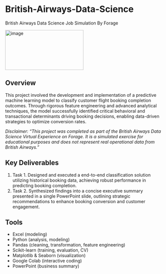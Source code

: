 # British-Airways-Data-Science
British Airways Data Science Job Simulation By Forage

<img width="251" height="128" alt="image" src="https://github.com/user-attachments/assets/d579621d-39f5-48a1-a7e7-ec6f654e1730" />

## Overview
This project involved the development and implementation of a predictive machine learning model to classify customer flight booking completion outcomes. Through rigorous feature engineering and advanced analytical techniques, the model successfully identified critical behavioral and transactional determinants driving booking decisions, enabling data-driven strategies to optimize conversion rates.

*Disclaimer: “This project was completed as part of the British Airways Data Science Virtual Experience on Forage. It is a simulated exercise for educational purposes and does not represent real operational data from British Airways.”*

## Key Deliverables
1. Task 1. Designed and executed a end-to-end classification solution utilizing historical booking data, achieving robust performance in predicting booking completion.
2. Task 2. Synthesized findings into a concise executive summary presented in a single PowerPoint slide, outlining strategic recommendations to enhance booking conversion and customer engagement.

## Tools
* Excel (modeling)
* Python (analysis, modeling)
* Pandas (cleaning, transformation, feature engineering)
* Scikit-learn (training, evaluation, CV)
* Matplotlib & Seaborn (visualization)
* Google Colab (interactive coding)
* PowerPoint (business summary)
